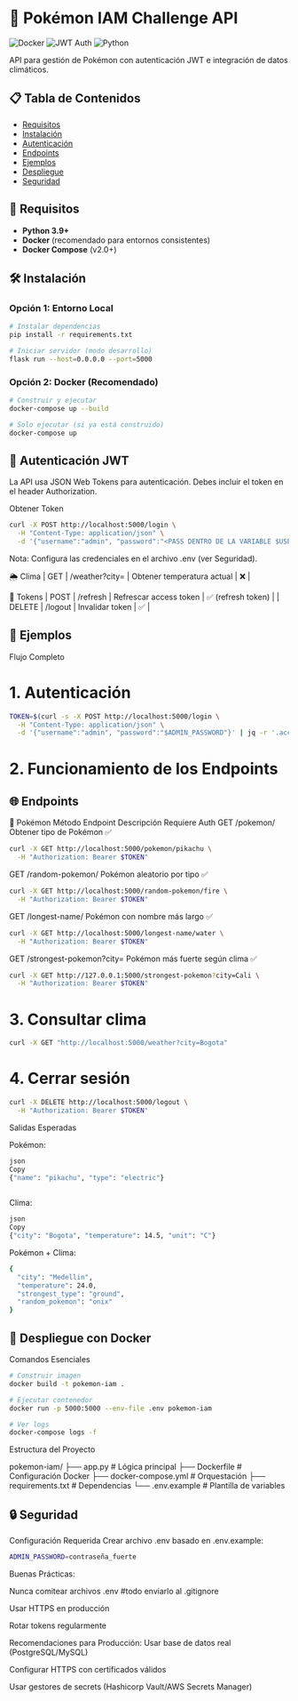 # 🚀 Pokémon IAM Challenge API

![Docker](https://img.shields.io/badge/Docker-✓-blue?logo=docker)
![JWT Auth](https://img.shields.io/badge/JWT_Auth-✓-green)
![Python](https://img.shields.io/badge/Python-3.9+-yellow?logo=python)

API para gestión de Pokémon con autenticación JWT e integración de datos climáticos.

## 📋 Tabla de Contenidos
- [Requisitos](#-requisitos)
- [Instalación](#-instalación)
- [Autenticación](#-Autenticación_JWT)
- [Endpoints](#-endpoints)
- [Ejemplos](#-ejemplos)
- [Despliegue](#-Despliegue_con_Docker)
- [Seguridad](#-seguridad)

## 🔧 Requisitos
- **Python 3.9+**
- **Docker** (recomendado para entornos consistentes)
- **Docker Compose** (v2.0+)

## 🛠 Instalación

### Opción 1: Entorno Local
```bash
# Instalar dependencias
pip install -r requirements.txt

# Iniciar servidor (modo desarrollo)
flask run --host=0.0.0.0 --port=5000
```

### Opción 2: Docker (Recomendado)
```bash
# Construir y ejecutar
docker-compose up --build

# Solo ejecutar (si ya está construido)
docker-compose up
```

## 🔐 Autenticación JWT
La API usa JSON Web Tokens para autenticación. Debes incluir el token en el header Authorization.

Obtener Token
```bash
curl -X POST http://localhost:5000/login \
  -H "Content-Type: application/json" \
  -d '{"username":"admin", "password":"<PASS DENTRO DE LA VARIABLE $USER_ADMIN DEL .ENV>"}'
```
  Nota: Configura las credenciales en el archivo .env (ver Seguridad).

🌦️ Clima
| GET | /weather?city=<ciudad> | Obtener temperatura actual | ❌ |

🔄 Tokens
| POST | /refresh | Refrescar access token | ✅ (refresh token) |
| DELETE | /logout | Invalidar token | ✅ |

## 📖 Ejemplos
Flujo Completo

# 1. Autenticación
```bash
TOKEN=$(curl -s -X POST http://localhost:5000/login \
  -H "Content-Type: application/json" \
  -d '{"username":"admin", "password":"$ADMIN_PASSWORD"}' | jq -r '.access_token')
```
# 2. Funcionamiento de los Endpoints

## 🌐 Endpoints
🐉 Pokémon
Método	Endpoint	Descripción	Requiere Auth
GET	/pokemon/<nombre>	Obtener tipo de Pokémon	✅
```bash
curl -X GET http://localhost:5000/pokemon/pikachu \
  -H "Authorization: Bearer $TOKEN"
```
GET	/random-pokemon/<tipo>	Pokémon aleatorio por tipo	✅
```bash
curl -X GET http://localhost:5000/random-pokemon/fire \
  -H "Authorization: Bearer $TOKEN"
```     
GET	/longest-name/<tipo>	Pokémon con nombre más largo	✅
```bash
curl -X GET http://localhost:5000/longest-name/water \
  -H "Authorization: Bearer $TOKEN"
```     
GET /strongest-pokemon?city=<ciudad> Pokémon más fuerte según clima  ✅
```bash
curl -X GET http://127.0.0.1:5000/strongest-pokemon?city=Cali \
  -H "Authorization: Bearer $TOKEN"
```  

# 3. Consultar clima
```bash
curl -X GET "http://localhost:5000/weather?city=Bogota"
```
# 4. Cerrar sesión
```bash
curl -X DELETE http://localhost:5000/logout \
  -H "Authorization: Bearer $TOKEN"
```
  Salidas Esperadas
  
Pokémon:
```bash
json
Copy
{"name": "pikachu", "type": "electric"}
  
```
Clima:
```bash
json
Copy
{"city": "Bogota", "temperature": 14.5, "unit": "C"}

```
Pokémon + Clima:
```bash
{
  "city": "Medellin",
  "temperature": 24.0,
  "strongest_type": "ground",
  "random_pokemon": "onix"
}
```

## 🐳 Despliegue con Docker
Comandos Esenciales
```bash
# Construir imagen
docker build -t pokemon-iam .

# Ejecutar contenedor
docker run -p 5000:5000 --env-file .env pokemon-iam

# Ver logs
docker-compose logs -f
````

Estructura del Proyecto

pokemon-iam/
├── app.py              # Lógica principal
├── Dockerfile          # Configuración Docker
├── docker-compose.yml  # Orquestación
├── requirements.txt    # Dependencias
└── .env.example        # Plantilla de variables

## 🔒 Seguridad
Configuración Requerida
Crear archivo .env basado en .env.example:

```bash
ADMIN_PASSWORD=contraseña_fuerte
```

Buenas Prácticas:

Nunca comitear archivos .env  #todo enviarlo al .gitignore

Usar HTTPS en producción

Rotar tokens regularmente

Recomendaciones para Producción:
Usar base de datos real (PostgreSQL/MySQL)

Configurar HTTPS con certificados válidos

Usar gestores de secrets (Hashicorp Vault/AWS Secrets Manager)
